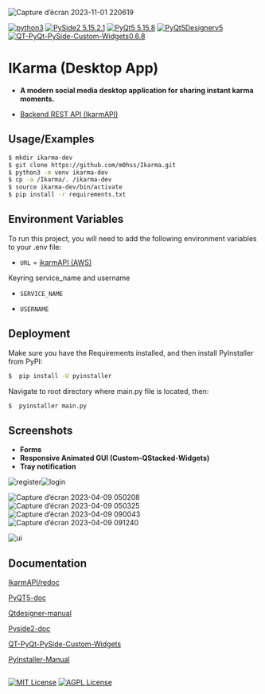 ![Capture d’écran 2023-11-01 220619](https://github.com/m0hss/Ikarma/assets/60576085/09b96929-ca62-4ffe-9d7f-e76872aa683c)

[![python3](https://img.shields.io/badge/python-3.10.9-green)](https://www.python.org/downloads/release/python-3109/)  [![PySide2 5.15.2.1](https://img.shields.io/badge/PySide2-5.15.2.1-green)](https://pypi.org/project/PySide2/)  [![PyQt5 5.15.8](https://img.shields.io/badge/PyQt5-5.15.8-green%20)](https://pypi.org/project/PyQt5/5.15.8/)  [![PyQt5Designerv5](https://img.shields.io/badge/PyQt5Designer-5.14.1-green%20%20)](https://pypi.org/project/PyQt5/5.15.8/)  [![QT-PyQt-PySide-Custom-Widgets0.6.8](https://img.shields.io/badge/QT--PyQt--PySide--Custom--Widgets-0.6.8-green%20
)](https://khamisikibet.github.io/QT-PyQt-PySide-Custom-Widgets/)



# IKarma (Desktop App)

- **A modern social media desktop application for sharing instant karma moments.**


 - [Backend REST API (IkarmAPI)](https://github.com/m0hss/IkarmaAPI)

## Usage/Examples


```bash
$ mkdir ikarma-dev
$ git clone https://github.com/m0hss/Ikarma.git
$ python3 -m venv ikarma-dev
$ cp -a /Ikarma/. /ikarma-dev
$ source ikarma-dev/bin/activate
$ pip install -r requirements.txt
```

## Environment Variables

To run this project, you will need to add the following environment variables to your .env file:


  
- `URL` =  [ikarmAPI (AWS)](http://ec2-16-170-146-217.eu-north-1.compute.amazonaws.com)

Keyring service_name and username

- `SERVICE_NAME`

- `USERNAME`




## Deployment

Make sure you have the Requirements installed, and then install PyInstaller from PyPI:

```bash
$  pip install -U pyinstaller

```

Navigate to root directory where main.py file is located, then:
```bash
$  pyinstaller main.py
```


## Screenshots

- **Forms**
- **Responsive Animated GUI (Custom-QStacked-Widgets)**
- **Tray notification**

![register](https://github.com/m0hss/Ikarma/assets/60576085/126f1805-25ed-47de-a3e4-e0f74ed6140a)![login](https://github.com/m0hss/Ikarma/assets/60576085/baaa65ad-7199-46b9-b8a9-53966a0209d9)

![Capture d’écran 2023-04-09 050208](https://github.com/m0hss/Ikarma/assets/60576085/44d7e9fc-ed78-4c27-8da3-1d25c07c3b76)![Capture d’écran 2023-04-09 050325](https://github.com/m0hss/Ikarma/assets/60576085/ee4b8504-2ea3-4948-ac1a-3f51432f1f28)![Capture d’écran 2023-04-09 090043](https://github.com/m0hss/Ikarma/assets/60576085/61ec7ac9-376f-4798-98e8-6ecafa9a6d07)![Capture d’écran 2023-04-09 091240](https://github.com/m0hss/Ikarma/assets/60576085/c8f08f34-1b02-4337-ae56-03f1d31c3df8)

![ui](https://github.com/m0hss/Ikarma/assets/60576085/02656b19-72ab-42b3-aaa9-bf4e37b3543d)


## Documentation

[IkarmAPI/redoc](http://ec2-16-170-146-217.eu-north-1.compute.amazonaws.com/redoc)

[PyQT5-doc](https://doc.qt.io/qtforpython-5/contents.html)

[Qtdesigner-manual](https://doc.qt.io/qtforpython-6/overviews/qtdesigner-manual.html)

[Pyside2-doc](https://www.pythonguis.com/pyside2-tutorial/)

[QT-PyQt-PySide-Custom-Widgets](https://khamisikibet.github.io/QT-PyQt-PySide-Custom-Widgets/)

[PyInstaller-Manual](https://pyinstaller.org/en/stable/)




##

[![MIT License](https://img.shields.io/badge/License-MIT-green.svg)](https://choosealicense.com/licenses/mit/)
[![AGPL License](https://img.shields.io/badge/license-AGPL-blue.svg)](http://www.gnu.org/licenses/agpl-3.0)



